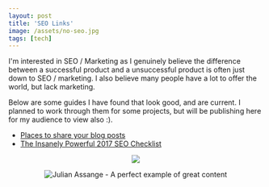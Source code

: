 ```yaml
---
layout: post
title: 'SEO Links'
image: /assets/no-seo.jpg
tags: [tech]
---
```



I'm interested in SEO / Marketing as I genuinely believe the difference between a successful product and a unsuccessful product is often just down to SEO / marketing. I also believe many people have a lot to offer the world, but lack marketing.

Below are some guides I have found that look good, and are current. I planned to work through them for some projects, but will be publishing here for my audience to view also :).

* [Places to share your blog posts](https://www.bloggertipstricks.com/places-share-blog-posts.html)
* [The Insanely Powerful 2017 SEO Checklist](http://www.clickminded.com/seo-checklist/)


<p style="text-align: center">
	<img src="/assets/no-seo.jpg?style=seventyfive">
</p>

<p style="text-align: center">
	<img alt="Julian Assange - A perfect example of great content" src="/assets/seo-assange.jpg?style=seventyfive">
</p>
